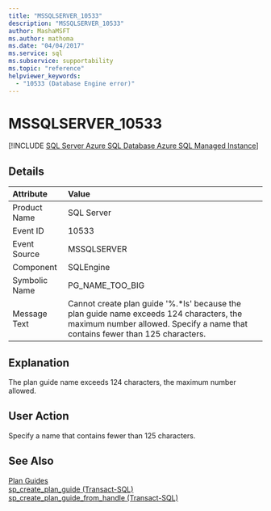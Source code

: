 ```yaml
---
title: "MSSQLSERVER_10533"
description: "MSSQLSERVER_10533"
author: MashaMSFT
ms.author: mathoma
ms.date: "04/04/2017"
ms.service: sql
ms.subservice: supportability
ms.topic: "reference"
helpviewer_keywords:
  - "10533 (Database Engine error)"
---
```

# MSSQLSERVER_10533
[!INCLUDE [SQL Server Azure SQL Database Azure SQL Managed Instance](../../includes/applies-to-version/sql-asdb-asdbmi.md)]
  
## Details  
  
| Attribute | Value |  
| :-------- | :---- |  
|Product Name|SQL Server|  
|Event ID|10533|  
|Event Source|MSSQLSERVER|  
|Component|SQLEngine|  
|Symbolic Name|PG_NAME_TOO_BIG|  
|Message Text|Cannot create plan guide '%.*ls' because the plan guide name exceeds 124 characters, the maximum number allowed. Specify a name that contains fewer than 125 characters.|  
  
## Explanation  
The plan guide name exceeds 124 characters, the maximum number allowed.  
  
## User Action  
Specify a name that contains fewer than 125 characters.  
  
## See Also  
[Plan Guides](~/relational-databases/performance/plan-guides.md)  
[sp_create_plan_guide &#40;Transact-SQL&#41;](~/relational-databases/system-stored-procedures/sp-create-plan-guide-transact-sql.md)  
[sp_create_plan_guide_from_handle &#40;Transact-SQL&#41;](~/relational-databases/system-stored-procedures/sp-create-plan-guide-from-handle-transact-sql.md)  
  
